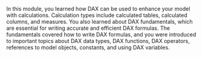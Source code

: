 In this module, you learned how DAX can be used to enhance your model with calculations. Calculation types include calculated tables, calculated columns, and measures. You also learned about DAX fundamentals, which are essential for writing accurate and efficient DAX formulas. The fundamentals covered how to write DAX formulas, and you were introduced to important topics about DAX data types, DAX functions, DAX operators, references to model objects, constants, and using DAX variables.
